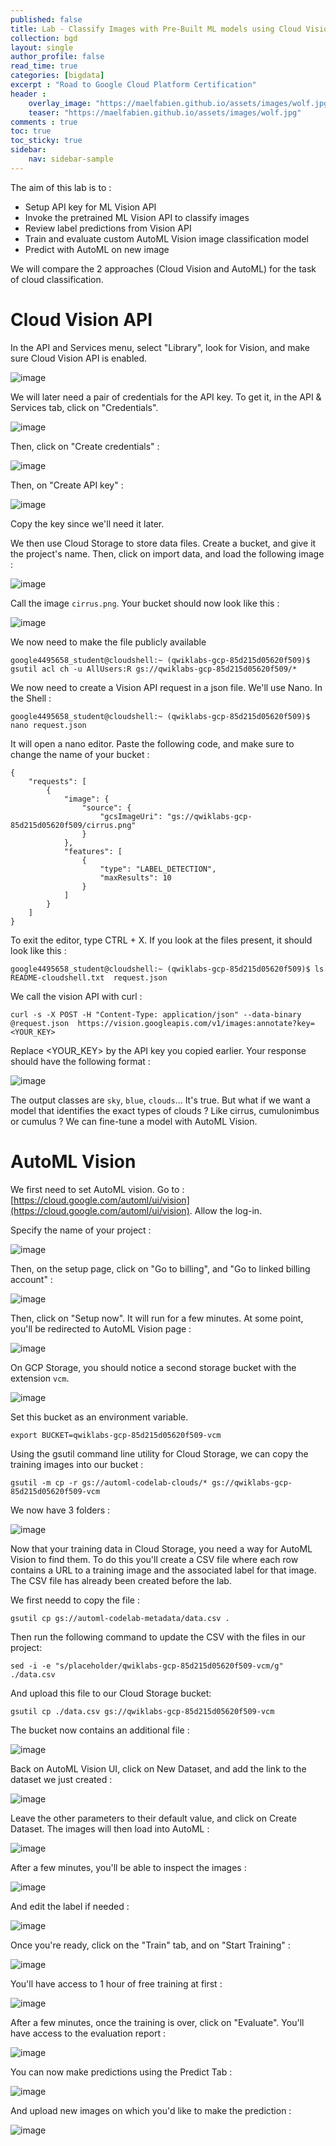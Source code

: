 ```yaml
---
published: false
title: Lab - Classify Images with Pre-Built ML models using Cloud Vision and AutoML
collection: bgd
layout: single
author_profile: false
read_time: true
categories: [bigdata]
excerpt : "Road to Google Cloud Platform Certification"
header :
    overlay_image: "https://maelfabien.github.io/assets/images/wolf.jpg"
    teaser: "https://maelfabien.github.io/assets/images/wolf.jpg"
comments : true
toc: true
toc_sticky: true
sidebar:
    nav: sidebar-sample
---
```


The aim of this lab is to :
- Setup API key for ML Vision API
- Invoke the pretrained ML Vision API to classify images
- Review label predictions from Vision API
- Train and evaluate custom AutoML Vision image classification model
- Predict with AutoML on new image

We will compare the 2 approaches (Cloud Vision and AutoML) for the task of cloud classification.

# Cloud Vision API

In the API and Services menu, select "Library", look for Vision, and make sure Cloud Vision API is enabled.

![image](https://maelfabien.github.io/assets/images/gcp_133.png)

We will later need a pair of credentials for the API key. To get it, in the API & Services tab, click on "Credentials".

![image](https://maelfabien.github.io/assets/images/gcp_120.png)

Then, click on "Create credentials" :

![image](https://maelfabien.github.io/assets/images/gcp_121.png)

Then, on "Create API key" :

![image](https://maelfabien.github.io/assets/images/gcp_134.png)

Copy the key since we'll need it later.

We then use Cloud Storage to store data files. Create a bucket, and give it the project's name. Then, click on import data, and load the following image :

![image](https://maelfabien.github.io/assets/images/cirrus.png)

Call the image `cirrus.png`. Your bucket should now look like this :

![image](https://maelfabien.github.io/assets/images/gcp_135.png)

We now need to make the file publicly available 

```
google4495658_student@cloudshell:~ (qwiklabs-gcp-85d215d05620f509)$ gsutil acl ch -u AllUsers:R gs://qwiklabs-gcp-85d215d05620f509/*
```

We now need to create a Vision API request in a json file. We'll use Nano. In the Shell :

```
google4495658_student@cloudshell:~ (qwiklabs-gcp-85d215d05620f509)$ nano request.json
```

It will open a nano editor. Paste the following code, and make sure to change the name of your bucket :

```
{
    "requests": [
        {
            "image": {
                "source": {
                    "gcsImageUri": "gs://qwiklabs-gcp-85d215d05620f509/cirrus.png"
                }
            },
            "features": [
                {
                    "type": "LABEL_DETECTION",
                    "maxResults": 10
                }
            ]
        }
    ]
}
```

To exit the editor, type CTRL + X. If you look at the files present, it should look like this :

```
google4495658_student@cloudshell:~ (qwiklabs-gcp-85d215d05620f509)$ ls
README-cloudshell.txt  request.json
```

We call the vision API with curl :

```
curl -s -X POST -H "Content-Type: application/json" --data-binary @request.json  https://vision.googleapis.com/v1/images:annotate?key=<YOUR_KEY>
```

Replace <YOUR_KEY> by the API key you copied earlier. Your response should have the following format :

![image](https://maelfabien.github.io/assets/images/gcp_136.png)

The output classes are `sky`, `blue`, `clouds`... It's true. But what if we want a model that identifies the exact types of clouds ? Like cirrus, cumulonimbus or cumulus ? We can fine-tune a model with AutoML Vision.

# AutoML Vision

We first need to set AutoML vision. Go to : [https://cloud.google.com/automl/ui/vision](https://cloud.google.com/automl/ui/vision). Allow the log-in.

Specify the name of your project :

![image](https://maelfabien.github.io/assets/images/gcp_137.png)

Then, on the setup page, click on "Go to billing", and "Go to linked billing account" :

![image](https://maelfabien.github.io/assets/images/gcp_138.png)

Then, click on "Setup now". It will run for a few minutes. At some point, you'll be redirected to AutoML Vision page :

![image](https://maelfabien.github.io/assets/images/gcp_139.png)

On GCP Storage, you should notice a second storage bucket with the extension `vcm`.

![image](https://maelfabien.github.io/assets/images/gcp_140.png)

Set this bucket as an environment variable.

```
export BUCKET=qwiklabs-gcp-85d215d05620f509-vcm
```

Using the gsutil command line utility for Cloud Storage, we can copy the training images into our bucket :

```
gsutil -m cp -r gs://automl-codelab-clouds/* gs://qwiklabs-gcp-85d215d05620f509-vcm
```

We now have 3 folders :

![image](https://maelfabien.github.io/assets/images/gcp_141.png)

Now that your training data in Cloud Storage, you need a way for AutoML Vision to find them. To do this you'll create a CSV file where each row contains a URL to a training image and the associated label for that image. The CSV file has already been created before the lab.

We first needd to copy the file :

```
gsutil cp gs://automl-codelab-metadata/data.csv .
```

Then run the following command to update the CSV with the files in our project:

```
sed -i -e "s/placeholder/qwiklabs-gcp-85d215d05620f509-vcm/g" ./data.csv
```

And upload this file to our Cloud Storage bucket:

```
gsutil cp ./data.csv gs://qwiklabs-gcp-85d215d05620f509-vcm
```

The bucket now contains an additional file : 

![image](https://maelfabien.github.io/assets/images/gcp_142.png)

Back on AutoML Vision UI, click on New Dataset, and add the link to the dataset we just created :

![image](https://maelfabien.github.io/assets/images/gcp_143.png)

Leave the other parameters to their default value, and click on Create Dataset. The images will then load into AutoML :

![image](https://maelfabien.github.io/assets/images/gcp_144.png)

After a few minutes, you'll be able to inspect the images :

![image](https://maelfabien.github.io/assets/images/gcp_145.png)

And edit the label if needed :

![image](https://maelfabien.github.io/assets/images/gcp_146.png)

Once you're ready, click on the "Train" tab, and on "Start Training" :

![image](https://maelfabien.github.io/assets/images/gcp_147.png)

You'll have access to 1 hour of free training at first :

![image](https://maelfabien.github.io/assets/images/gcp_151.png)

After a few minutes, once the training is over, click on "Evaluate". You'll have access to the evaluation report :

![image](https://maelfabien.github.io/assets/images/gcp_148.png)

You can now make predictions using the Predict Tab :

![image](https://maelfabien.github.io/assets/images/gcp_149.png)

And upload new images on which you'd like to make the prediction :

![image](https://maelfabien.github.io/assets/images/gcp_150.png)

